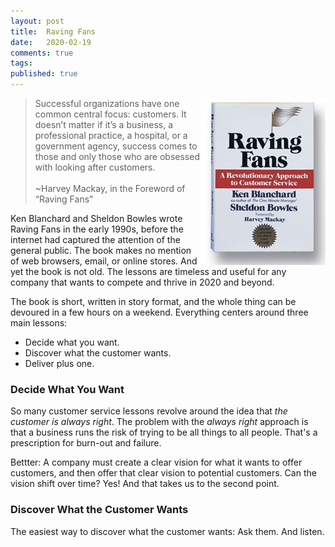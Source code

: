 ```yaml
---
layout: post
title:  Raving Fans
date:   2020-02-19
comments: true
tags: 
published: true
---
```


<img src="/images/raving_fans.jpg" width="200" align="right" alt="Raving Fans by Ken Blanchard and Sheldon Bowles" title="Raving Fans by Ken Blanchard and Sheldon Bowles" />

>Successful organizations have one common central focus: customers. It doesn’t matter if it’s a business, a professional practice, a hospital, or a government agency, success comes to those and only those who are obsessed with looking after customers.
<br/><br/>~Harvey Mackay, in the Foreword of “Raving Fans"

Ken Blanchard and Sheldon Bowles wrote Raving Fans in the early 1990s, before the internet had captured the attention of the general public. The book makes no mention of web browsers, email, or online stores. And yet the book is not old. The lessons are timeless and useful for any company that wants to compete and thrive in 2020 and beyond.

<!--more-->

The book is short, written in story format, and the whole thing can be devoured in a few hours on a weekend. Everything centers around three main lessons:

* Decide what you want.
* Discover what the customer wants.
* Deliver plus one.

### Decide What You Want

So many customer service lessons revolve around the idea that _the customer is always right_. The problem with the _always right_ approach is that a business runs the risk of trying to be all things to all people. 
That's a prescription for burn-out and failure.

Bettter: A company must create a clear vision for what it wants to offer customers, and then offer that clear vision to potential customers. Can the vision shift over time? Yes! And that takes us to the second point.

### Discover What the Customer Wants

The easiest way to discover what the customer wants: Ask them. And listen. 


